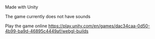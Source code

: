 Made with Unity

The game currently does not have sounds

Play the game online
https://play.unity.com/en/games/dac34caa-0d50-4b99-ba9d-46895c4449af/webgl-builds
